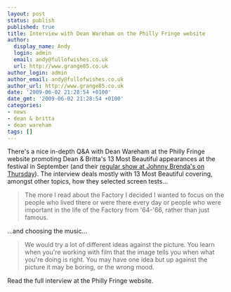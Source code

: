```yaml
---
layout: post
status: publish
published: true
title: Interview with Dean Wareham on the Philly Fringe website
author:
  display_name: Andy
  login: admin
  email: andy@fullofwishes.co.uk
  url: http://www.grange85.co.uk
author_login: admin
author_email: andy@fullofwishes.co.uk
author_url: http://www.grange85.co.uk
date: '2009-06-02 21:28:54 +0100'
date_gmt: '2009-06-02 21:28:54 +0100'
categories:
- news
- dean & britta
- dean wareham
tags: []
---
```

<p>There's a nice in-depth <span class="removed_link" title="http://www.livearts-fringe.org/blog/index.cfm/2009/6/1/13-Most-Beautiful-Dean-Wareham-QA">Q&A with Dean Wareham at the Philly Fringe website</span> promoting Dean & Britta's 13 Most Beautiful appearances at the festival in September (and their <a href="/database/show/2009-06-04-dean-britta-johnny-brendas-philadelphia-pa-usa/">regular show at Johnny Brenda's on Thursday</a>). The interview deals mostly with 13 Most Beautiful covering, amongst other topics, how they selected screen tests...</p>
<blockquote><p>The more I read about the Factory I decided I wanted to focus on the people who lived there or were there every day or people who were important in the life of the Factory from '64-'66, rather than just famous.</p></blockquote>
<p>...and choosing the music...</p>
<blockquote><p>We would try a lot of different ideas against the picture. You learn when you're working with film that the image tells you when what you're doing is right. You may have one idea but up against the picture it may be boring, or the wrong mood.</p></blockquote>
<p><span class="removed_link" title="http://www.livearts-fringe.org/blog/index.cfm/2009/6/1/13-Most-Beautiful-Dean-Wareham-QA">Read the full interview at the Philly Fringe website</span>.</p>
